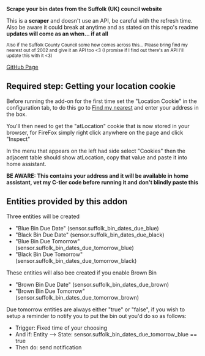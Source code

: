<b> Scrape your bin dates from the Suffolk (UK) council website </b>

This is a **scraper** and doesn't use an API, be careful with the refresh time.
Also be aware it could break at anytime and as stated on this repo's readme **updates will come as an when... if at all**

<small>Also if the Suffolk County Council some how comes across this... Please bring find my nearest out of 2002 and give it an API too <3 (I promise if I find out there's an API I'll update this with it <3)</small>

[GitHub Page](https://github.com/TheDraca/HomeAssistant-Addons/tree/main/Suffolk_Bin_Dates)

## Required step: Getting your location cookie ##
Before running the add-on for the first time set the "Location Cookie" in the configuration tab, to do this go to [Find my nearest](https://maps.westsuffolk.gov.uk/) and enter your address in the box.

You'll then need to get the "atLocation" cookie that is now stored in your browser, for FireFox simply right click anywhere on the page and click "Inspect"

In the menu that appears on the left had side select "Cookies" then the adjacent table should show atLocation, copy that value and paste it into home assistant.

<b>BE AWARE: This contains your address and it will be available in home assistant, vet my C-tier code before running it and don't blindly paste this</b>

## Entities provided by this addon ##

Three entities will be created
- "Blue Bin Due Date" (sensor.suffolk_bin_dates_due_blue)
- "Black Bin Due Date" (sensor.suffolk_bin_dates_due_black)
- "Blue Bin Due Tomorrow" (sensor.suffolk_bin_dates_due_tomorrow_blue)
- "Black Bin Due Tomorrow" (sensor.suffolk_bin_dates_due_tomorrow_black)

These entities will also bee created if you enable Brown Bin
- "Brown Bin Due Date" (sensor.suffolk_bin_dates_due_brown)
- "Brown Bin Due Tomorrow" (sensor.suffolk_bin_dates_due_tomorrow_brown)

Due tomorrow entities are always either "true" or "false", if you wish to setup a reminder to notify you to put the bin out you'd do so as follows:
- Trigger: Fixed time of your choosing
- And if: Entity --> State: sensor.suffolk_bin_dates_due_tomorrow_blue == true
- Then do: send notification





